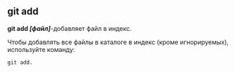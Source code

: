 ## git add

**git add *[файл]***-добавляет файл в индекс.

Чтобы добавлять все файлы в каталоге в индекс (кроме игнорируемых), используйте команду:

```bash=
git add.
```
